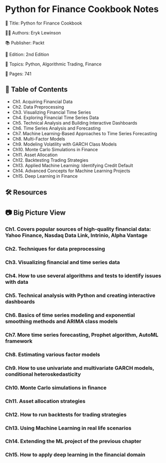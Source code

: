 # Python for Finance Cookbook Notes

📕 Title: Python for Finance Cookbook

👨‍💻 Authors: Eryk Lewinson

📚 Publisher: Packt

🎯 Edition: 2nd Edition

💾 Topics: Python, Algorithmic Trading, Finance

📄 Pages: 741

## 📝 Table of Contents

- Ch1. Acquiring Financial Data
- Ch2. Data Preprocessing
- Ch3. Visualizing Financial Time Series
- Ch4. Exploring Financial Time Series Data
- Ch5. Technical Analysis and Building Interactive Dashboards
- Ch6. Time Series Analysis and Forecasting
- Ch7. Machine Learning-Based Approaches to Time Series Forecasting
- Ch8. Multi-Factor Models
- Ch9. Modeling Volatility with GARCH Class Models
- Ch10. Monte Carlo Simulations in Finance
- Ch11. Asset Allocation
- Ch12. Backtesting Trading Strategies
- Ch13. Applied Machine Learning: Identifying Credit Default
- Ch14. Advanced Concepts for Machine Learning Projects
- Ch15. Deep Learning in Finance

## 🛠️ Resources

## 📷 Big Picture View

### Ch1. Covers popular sources of high-quality financial data: Yahoo Finance, Nasdaq Data Link, Intrinio, Alpha Vantage
### Ch2. Techniques for data preprocessing
### Ch3. Visualizing financial and time series data
### Ch4. How to use several algorithms and tests to identify issues with data
### Ch5. Technical analysis with Python and creating interactive dashboards
### Ch6. Basics of time series modeling and exponential smoothing methods and ARIMA class models
### Ch7. More time series forecasting, Prophet algorithm, AutoML framework
### Ch8. Estimating various factor models
### Ch9. How to use univariate and multivariate GARCH models, conditional heteroskedasticity
### Ch10. Monte Carlo simulations in finance
### Ch11. Asset allocation strategies
### Ch12. How to run backtests for trading strategies
### Ch13. Using Machine Learning in real life scenarios
### Ch14. Extending the ML project of the previous chapter
### Ch15. How to apply deep learning in the financial domain
